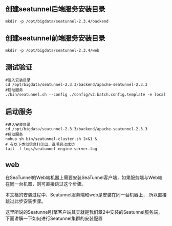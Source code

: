 ## 创建seatunnel后端服务安装目录

```shell
mkdir -p /opt/bigdata/seatunnel-2.3.4/backend
```

## 创建seatunnel前端服务安装目录

```shell
mkdir -p /opt/bigdata/seatunnel-2.3.4/web
```

## 测试验证

```shell
#进入安装目录
cd /opt/bigdata/seatunnel-2.3.3/backend/apache-seatunnel-2.3.3
#启动服务
./bin/seatunnel.sh --config ./config/v2.batch.config.template -e local
```

## 启动服务

```shell
#进入安装目录
cd /opt/bigdata/seatunnel-2.3.3/backend/apache-seatunnel-2.3.3
#启动服务
nohup sh bin/seatunnel-cluster.sh 2>&1 &
# 有以下类似信息打印出，说明启动成功
tail -f logs/seatunnel-engine-server.log 
```

## web

在SeaTunnel的Web端机器上需要安装SeaTunnel客户端，如果服务端与Web端在同一台机器，则可直接跳过这个步骤。

本文档的安装过程中，Seatunnel服务端和web是安装在同一台机器上， 所以直接跳过此步安装步骤。

这里所说的Seatunnel引擎客户端其实就是我们章2中安装的Seatunnel服务端， 下面讲解一下如何进行Seatunnel集群的安装配置

